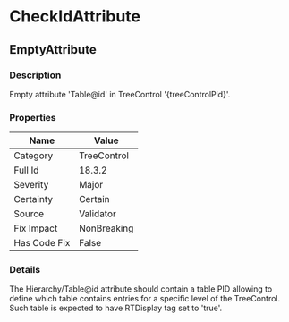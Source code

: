 ﻿---  
uid: Validator_18_3_2  
---

# CheckIdAttribute

## EmptyAttribute

### Description

Empty attribute 'Table@id' in TreeControl '{treeControlPid}'.

### Properties

| Name         | Value       |
| ------------ | ----------- |
| Category     | TreeControl |
| Full Id      | 18.3.2      |
| Severity     | Major       |
| Certainty    | Certain     |
| Source       | Validator   |
| Fix Impact   | NonBreaking |
| Has Code Fix | False       |

### Details

The Hierarchy\/Table@id attribute should contain a table PID allowing to define which table contains entries for a specific level of the TreeControl.  
Such table is expected to have RTDisplay tag set to 'true'.
